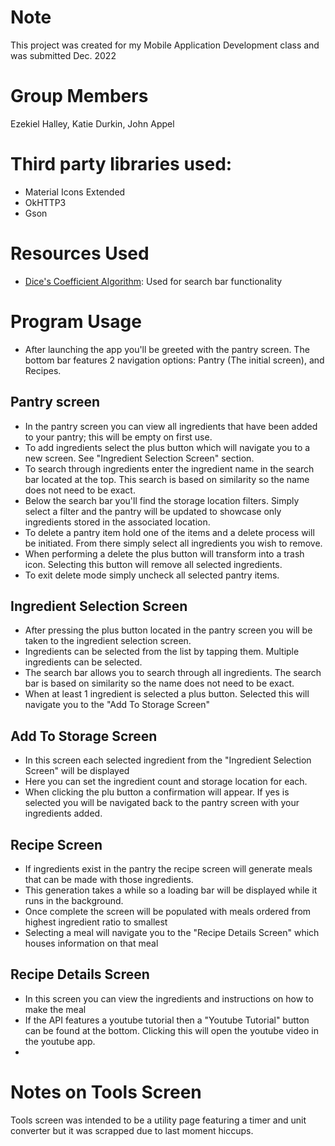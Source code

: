 # Note

This project was created for my Mobile Application Development class and was submitted Dec. 2022

# Group Members

Ezekiel Halley, Katie Durkin, John Appel

# Third party libraries used:

- Material Icons Extended
- OkHTTP3
- Gson

# Resources Used

- [Dice's Coefficient Algorithm](https://en.wikibooks.org/wiki/Algorithm_Implementation/Strings/Dice's_coefficient): Used for search bar functionality

# Program Usage

- After launching the app you'll be greeted with the pantry screen. The bottom bar features 2
  navigation options: Pantry (The initial screen), and Recipes.

## Pantry screen

- In the pantry screen you can view all ingredients that have been added to your pantry; this will
  be empty on first use.
- To add ingredients select the plus button which will navigate you to a new screen. See "Ingredient
  Selection Screen" section.
- To search through ingredients enter the ingredient name in the search bar located at the top. This
  search is based on similarity so the name does not need to be exact.
- Below the search bar you'll find the storage location filters. Simply select a filter and the
  pantry will be updated to showcase only ingredients stored in the associated location.
- To delete a pantry item hold one of the items and a delete process will be initiated. From there
  simply select all ingredients you wish to remove.
- When performing a delete the plus button will transform into a trash icon. Selecting this button
  will remove all selected ingredients.
- To exit delete mode simply uncheck all selected pantry items.

## Ingredient Selection Screen

- After pressing the plus button located in the pantry screen you will be taken to the ingredient
  selection screen.
- Ingredients can be selected from the list by tapping them. Multiple ingredients can be selected.
- The search bar allows you to search through all ingredients. The search bar is based on similarity
  so the name does not need to be exact.
- When at least 1 ingredient is selected a plus button. Selected this will navigate you to the "Add
  To Storage Screen"

## Add To Storage Screen

- In this screen each selected ingredient from the "Ingredient Selection Screen" will be displayed
- Here you can set the ingredient count and storage location for each.
- When clicking the plu button a confirmation will appear. If yes is selected you will be navigated
  back to the pantry screen with your ingredients added.

## Recipe Screen

- If ingredients exist in the pantry the recipe screen will generate meals that can be made with
  those ingredients.
- This generation takes a while so a loading bar will be displayed while it runs in the background.
- Once complete the screen will be populated with meals ordered from highest ingredient ratio to
  smallest
- Selecting a meal will navigate you to the "Recipe Details Screen" which houses information on that
  meal

## Recipe Details Screen

- In this screen you can view the ingredients and instructions on how to make the meal
- If the API features a youtube tutorial then a "Youtube Tutorial" button can be found at the
  bottom. Clicking this will open the youtube video in the youtube app.
-

# Notes on Tools Screen

Tools screen was intended to be a utility page featuring a timer and unit converter but it was
scrapped due to last moment hiccups.